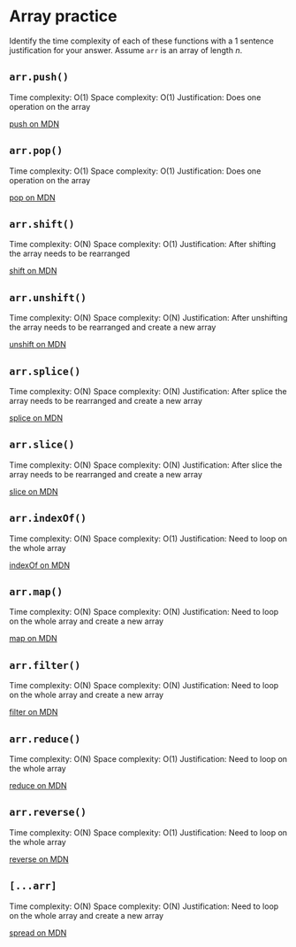 # Array practice

Identify the time complexity of each of these functions with a 1 sentence
justification for your answer. Assume `arr` is an array of length _n_.

## `arr.push()`

Time complexity: O(1)
Space complexity: O(1)
Justification: Does one operation on the array

[push on MDN][push]


## `arr.pop()`

Time complexity: O(1)
Space complexity: O(1)
Justification: Does one operation on the array

[pop on MDN][pop]

## `arr.shift()`

Time complexity: O(N)
Space complexity: O(1)
Justification: After shifting the array needs to be rearranged

[shift on MDN][shift]

## `arr.unshift()`

Time complexity: O(N)
Space complexity: O(N)
Justification: After unshifting the array needs to be rearranged and create a new array

[unshift on MDN][unshift]

## `arr.splice()`

Time complexity: O(N)
Space complexity: O(N)
Justification: After splice the array needs to be rearranged and create a new array

[splice on MDN][splice]

## `arr.slice()`

Time complexity: O(N)
Space complexity: O(N)
Justification: After slice the array needs to be rearranged and create a new array

[slice on MDN][slice]

## `arr.indexOf()`

Time complexity: O(N)
Space complexity: O(1)
Justification: Need to loop on the whole array 

[indexOf on MDN][indexOf]

## `arr.map()`

Time complexity: O(N)
Space complexity: O(N)
Justification: Need to loop on the whole array and create a new array

[map on MDN][map]

## `arr.filter()`

Time complexity: O(N)
Space complexity: O(N)
Justification: Need to loop on the whole array and create a new array

[filter on MDN][filter]

## `arr.reduce()`

Time complexity: O(N)
Space complexity: O(1)
Justification: Need to loop on the whole array

[reduce on MDN][reduce]

## `arr.reverse()`

Time complexity: O(N)
Space complexity: O(1)
Justification: Need to loop on the whole array

[reverse on MDN][reverse]

## `[...arr]`

Time complexity: O(N)
Space complexity: O(N)
Justification: Need to loop on the whole array and create a new array

[spread on MDN][spread]

[push]:https://developer.mozilla.org/en-US/docs/Web/JavaScript/Reference/Global_Objects/Array/push
[pop]:https://developer.mozilla.org/en-US/docs/Web/JavaScript/Reference/Global_Objects/Array/pop
[shift]:https://developer.mozilla.org/en-US/docs/Web/JavaScript/Reference/Global_Objects/Array/shift
[unshift]:https://developer.mozilla.org/en-US/docs/Web/JavaScript/Reference/Global_Objects/Array/unshift
[splice]:https://developer.mozilla.org/en-US/docs/Web/JavaScript/Reference/Global_Objects/Array/splice
[slice]:https://developer.mozilla.org/en-US/docs/Web/JavaScript/Reference/Global_Objects/Array/slice
[indexOf]:https://developer.mozilla.org/en-US/docs/Web/JavaScript/Reference/Global_Objects/Array/indexOf
[map]:https://developer.mozilla.org/en-US/docs/Web/JavaScript/Reference/Global_Objects/Array/map
[filter]:https://developer.mozilla.org/en-US/docs/Web/JavaScript/Reference/Global_Objects/Array/filter
[reduce]:https://developer.mozilla.org/en-US/docs/Web/JavaScript/Reference/Global_Objects/Array/reduce
[reverse]:https://developer.mozilla.org/en-US/docs/Web/JavaScript/Reference/Global_Objects/Array/reverse
[spread]:https://developer.mozilla.org/en-US/docs/Web/JavaScript/Reference/Operators/Spread_syntax